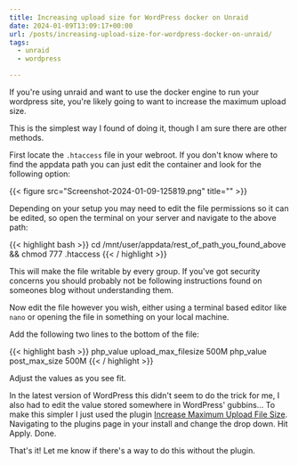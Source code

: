 ```yaml
---
title: Increasing upload size for WordPress docker on Unraid
date: 2024-01-09T13:09:17+00:00
url: /posts/increasing-upload-size-for-wordpress-docker-on-unraid/
tags:
  - unraid
  - wordpress

---
```

If you're using unraid and want to use the docker engine to run your wordpress site, you're likely going to want to increase the maximum upload size.

This is the simplest way I found of doing it, though I am sure there are other methods.

First locate the `.htaccess` file in your webroot. If you don't know where to find the appdata path you can just edit the container and look for the following option:

{{< figure src="Screenshot-2024-01-09-125819.png" title="" >}}

Depending on your setup you may need to edit the file permissions so it can be edited, so open the terminal on your server and navigate to the above path:

{{< highlight bash >}}
cd /mnt/user/appdata/rest_of_path_you_found_above && chmod 777 .htaccess
{{< / highlight >}}

This will make the file writable by every group. If you've got security concerns you should probably not be following instructions found on someones blog without understanding them.

Now edit the file however you wish, either using a terminal based editor like `nano` or opening the file in something on your local machine. 

Add the following two lines to the bottom of the file:

{{< highlight bash >}}
php_value upload_max_filesize 500M
php_value post_max_size 500M
{{< / highlight >}}

Adjust the values as you see fit.

In the latest version of WordPress this didn't seem to do the trick for me, I also had to edit the value stored somewhere in WordPress' gubbins&#8230; To make this simpler I just used the plugin [Increase Maximum Upload File Size][1]. Navigating to the plugins page in your install and change the drop down. Hit Apply. Done.

That's it! Let me know if there's a way to do this without the plugin.

 [1]: https://wordpress.org/plugins/upload-max-file-size/